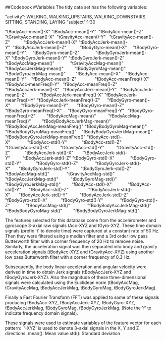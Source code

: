 ##Codebook
#Variables
The tidy data set has the following variables:

"activity": WALKING, WALKING_UPSTAIRS, WALKING_DOWNSTAIRS, SITTING, STANDING, LAYING
"subject":1:30                  

"tBodyAcc-mean()-X"    "tBodyAcc-mean()-Y"       "tBodyAcc-mean()-Z"              
"tGravityAcc-mean()-X"  "tGravityAcc-mean()-Y"   "tGravityAcc-mean()-Z"           
"tBodyAccJerk-mean()-X" "tBodyAccJerk-mean()-Y"  "tBodyAccJerk-mean()-Z"           
"tBodyGyro-mean()-X"     "tBodyGyro-mean()-Y"     "tBodyGyro-mean()-Z"             
"tBodyGyroJerk-mean()-X" "tBodyGyroJerk-mean()-Y" "tBodyGyroJerk-mean()-Z"         
"tBodyAccMag-mean()"             
"tGravityAccMag-mean()"          
"tBodyAccJerkMag-mean()"         
"tBodyGyroMag-mean()"
"tBodyGyroJerkMag-mean()"        
"fBodyAcc-mean()-X"        "fBodyAcc-mean()-Y"      "fBodyAcc-mean()-Z"              
"fBodyAcc-meanFreq()-X"    "fBodyAcc-meanFreq()-Y"   "fBodyAcc-meanFreq()-Z"          
"fBodyAccJerk-mean()-X"    "fBodyAccJerk-mean()-Y"   "fBodyAccJerk-mean()-Z"          
"fBodyAccJerk-meanFreq()-X" "fBodyAccJerk-meanFreq()-Y" "fBodyAccJerk-meanFreq()-Z"      
"fBodyGyro-mean()-X"         "fBodyGyro-mean()-Y"       "fBodyGyro-mean()-Z"             
"fBodyGyro-meanFreq()-X"     "fBodyGyro-meanFreq()-Y"   "fBodyGyro-meanFreq()-Z"         
"fBodyAccMag-mean()"         
"fBodyAccMag-meanFreq()"         
"fBodyBodyAccJerkMag-mean()"     
"fBodyBodyAccJerkMag-meanFreq()" 
"fBodyBodyGyroMag-mean()"        
"fBodyBodyGyroMag-meanFreq()"    
"fBodyBodyGyroJerkMag-mean()"    
"fBodyBodyGyroJerkMag-meanFreq()"
"tBodyAcc-std()-X"              "tBodyAcc-std()-Y"            "tBodyAcc-std()-Z"               
"tGravityAcc-std()-X"         "tGravityAcc-std()-Y"          "tGravityAcc-std()-Z"            
"tBodyAccJerk-std()-X"        "tBodyAccJerk-std()-Y"          "tBodyAccJerk-std()-Z"
"tBodyGyro-std()-X"             "tBodyGyro-std()-Y"            "tBodyGyro-std()-Z"              
"tBodyGyroJerk-std()-X"       "tBodyGyroJerk-std()-Y"         "tBodyGyroJerk-std()-Z"      
"tBodyAccMag-std()"              
"tGravityAccMag-std()"           
"tBodyAccJerkMag-std()"          
"tBodyGyroMag-std()"             
"tBodyGyroJerkMag-std()"         
"fBodyAcc-std()-X"             "fBodyAcc-std()-Y"              "fBodyAcc-std()-Z"               
"fBodyAccJerk-std()-X"       "fBodyAccJerk-std()-Y"          "fBodyAccJerk-std()-Z"           
"fBodyGyro-std()-X"           "fBodyGyro-std()-Y"              "fBodyGyro-std()-Z"            
"fBodyAccMag-std()"              
"fBodyBodyAccJerkMag-std()" 
"fBodyBodyGyroMag-std()"         
"fBodyBodyGyroJerkMag-std()"  


The features selected for this database come from the accelerometer and gyroscope
3-axial raw signals tAcc-XYZ and tGyro-XYZ. These time domain signals (prefix
't' to denote time) were captured at a constant rate of 50 Hz. Then they were
filtered using a median filter and a 3rd order low pass Butterworth filter with
a corner frequency of 20 Hz to remove noise. Similarly, the acceleration signal
was then separated into body and gravity acceleration signals (tBodyAcc-XYZ and
tGravityAcc-XYZ) using another low pass Butterworth filter with a corner
frequency of 0.3 Hz. 

Subsequently, the body linear acceleration and angular velocity were derived in time to
obtain Jerk signals (tBodyAccJerk-XYZ and tBodyGyroJerk-XYZ). Also the
magnitude of these three-dimensional signals were calculated using the
Euclidean norm (tBodyAccMag, tGravityAccMag, tBodyAccJerkMag, tBodyGyroMag,
tBodyGyroJerkMag). 

Finally a Fast Fourier Transform (FFT) was applied to some of these signals producing
fBodyAcc-XYZ, fBodyAccJerk-XYZ, fBodyGyro-XYZ, fBodyAccJerkMag, fBodyGyroMag,
fBodyGyroJerkMag. (Note the 'f' to indicate frequency domain signals). 

These signals were used to estimate variables of the feature vector for each
pattern:  
'-XYZ' is used to denote 3-axial signals in the X, Y and Z directions.
mean(): Mean value
std(): Standard deviation
